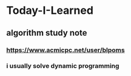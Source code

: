 # Today-I-Learned
## algorithm study note
### https://www.acmicpc.net/user/blpoms
### i usually solve dynamic programming
